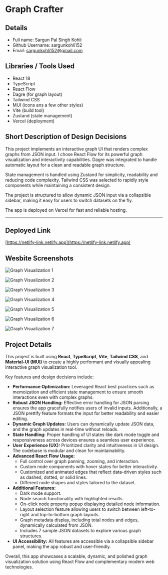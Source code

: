 # Graph Crafter

## Details

- Full name: Sargun Pal Singh Kohli
- Github Username: sargunkohli152
- Email: sargunkohli152@gmail.com

## Libraries / Tools Used

- React 18
- TypeScript
- React Flow
- Dagre (for graph layout)
- Tailwind CSS
- MUI (icons ans a few other styles)
- Vite (build tool)
- Zustand (state management)
- Vercel (deployment)

## Short Description of Design Decisions

This project implements an interactive graph UI that renders complex graphs from JSON input. I chose React Flow for its powerful graph visualization and interactivity capabilities. Dagre was integrated to handle automatic layout for a clean and readable graph structure.

State management is handled using Zustand for simplicity, readability and reducing code complexity. Tailwind CSS was selected to rapidly style components while maintaining a consistent design.

The project is structured to allow dynamic JSON input via a collapsible sidebar, making it easy for users to switch datasets on the fly.

The app is deployed on Vercel for fast and reliable hosting.

---

## Deployed Link

[https://netlify-link.netlify.app](https://netlify-link.netlify.app)

## Wesbite Screenshots

![Graph Visualization 1](screenshots/ss1.png)

![Graph Visualization 2](screenshots/ss2.png)

![Graph Visualization 3](screenshots/ss3.png)

![Graph Visualization 4](screenshots/ss4.png)

![Graph Visualization 5](screenshots/ss5.png)

![Graph Visualization 6](screenshots/ss6.png)

![Graph Visualization 7](screenshots/ss7.png)

## Project Details

This project is built using **React**, **TypeScript**, **Vite**, **Tailwind CSS**, and **Material-UI (MUI)** to create a highly performant and visually appealing interactive graph visualization tool.

Key features and design decisions include:

- **Performance Optimization:** Leveraged React best practices such as memoization and efficient state management to ensure smooth interactions even with complex graphs.
- **Robust JSON Handling:** Effective error handling for JSON parsing ensures the app gracefully notifies users of invalid inputs. Additionally, a JSON prettify feature formats the input for better readability and easier editing.
- **Dynamic Graph Updates:** Users can dynamically update JSON data, and the graph updates in real-time without reloads.
- **State Handling:** Proper handling of UI states like dark mode toggle and responsiveness across devices ensures a seamless user experience.
- **User Experience (UX):** Prioritized clarity and intuitiveness in UI design. The codebase is modular and clean for maintainability.
- **Advanced React Flow Usage:**
  - Full control over graph panning, zooming, and interaction.
  - Custom node components with hover states for better interactivity.
  - Customized and animated edges that reflect data-driven styles such as dashed, dotted, or solid lines.
  - Different node shapes and styles tailored to the dataset.
- **Additional Features:**
  - Dark mode support.
  - Node search functionality with highlighted results.
  - On-click node property popup displaying detailed node information.
  - Layout selection feature allowing users to switch between left-to-right and top-to-bottom graph layouts.
  - Graph metadata display, including total nodes and edges, dynamically calculated from JSON.
  - Includes 7 sample JSON datasets to explore various graph structures.
- **UI Accessibility:** All features are accessible via a collapsible sidebar panel, making the app robust and user-friendly.

Overall, this app showcases a scalable, dynamic, and polished graph visualization solution using React Flow and complementary modern web technologies.
